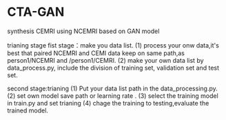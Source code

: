 # CTA-GAN
synthesis CEMRI using NCEMRI based on GAN model

trianing stage
fist stage：make you data list.
(1) process your onw data,it's best that paired NCEMRI and CEMI data keep on same path,as person1/NCEMRI and /person1/CEMRI.
(2) make your own data list by data_process.py, include the division of training set, validation set and test set. 

second stage:trianing
(1) Put your data list path in the data_processing.py. 
(2) set own model save path or learning rate .
(3) select the training model in train.py and set trianing
(4) chage the training to testing,evaluate the trained model.


